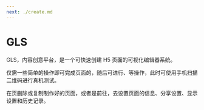```yaml
---
next: ./create.md
---
```


# GLS
GLS，内容创意平台，是一个可快速创建 H5 页面的可视化编辑器系统。  

仅需一些简单的操作即可完成页面的<jump text="搭建" url="create.html"></jump>，随后可进行<jump text="预览" url="preview.html"></jump>、<jump text="发布" url="publish.html"></jump>等操作，此时可使用手机扫描二维码进行真机测试。  

在<jump text="管理" url="manage.html"></jump>页删除或复制制作好的页面，或者是前往<jump text="更多信息" url="more.html"></jump>，去设置页面的信息、分享设置、显示设置和历史记录。
